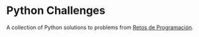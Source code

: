 # Python Challenges

A collection of Python solutions to problems from [Retos de Programación](https://retosdeprogramacion.com).
